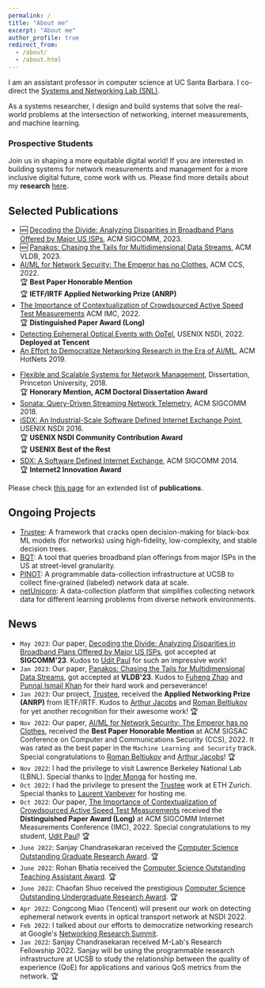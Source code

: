 ```yaml
---
permalink: /
title: "About me"
excerpt: "About me"
author_profile: true
redirect_from:
  - /about/
  - /about.html
---
```


I am an assistant professor in computer science at UC Santa Barbara.
I co-direct the [Systems and Networking Lab (SNL)](https://snl.cs.ucsb.edu/).

<!-- I received my Ph.D. in computer science from Princeton University. -->

As a systems researcher, I design and build systems that solve the real-world problems at the intersection of networking, internet measurements, and machine learning.


### Prospective Students
Join us in shaping a more equitable digital world!
If you are interested in building systems for network measurements and management for a more inclusive digital future, come work with us.
Please find more details about my **research** [here](https://sites.cs.ucsb.edu/~arpitgupta/research/).

<!-- 🆕 I am actively looking for Ph.D. students and post-docs for my group. -->

<!-- I also actively work with undergraduate students through different existing programs, such as DIMAP, ERSP, Cal-Bridge, etc.
I also mentor students outside UCSB on their undergraduate thesis projects and regularly host visiting students.  

Please don't hesitate to contact me if you have any questions. -->

## Selected Publications
- 🆕 [Decoding the Divide: Analyzing Disparities in Broadband Plans Offered by Major US ISPs](https://arxiv.org/pdf/2302.14216.pdf), ACM SIGCOMM, 2023.
- 🆕 [Panakos: Chasing the Tails for Multidimensional Data Streams](https://dl.acm.org/doi/pdf/10.14778/3583140.3583147), ACM VLDB, 2023.
- [AI/ML for Network Security: The Emperor has no Clothes](https://sites.cs.ucsb.edu/~arpitgupta/pdfs/trustee.pdf), ACM CCS, 2022.\
🏆 **Best Paper Honorable Mention**\
🏆 **IETF/IRTF Applied Networking Prize (ANRP)**
- [The Importance of Contextualization of Crowdsourced Active Speed Test Measurements](https://sites.cs.ucsb.edu/~arpitgupta/pdfs/speedtest.pdf) ACM IMC, 2022. \
🏆 **Distinguished Paper Award (Long)**
- [Detecting Ephemeral Optical Events with OpTel](https://sites.cs.ucsb.edu/~arpitgupta/pdfs/OpTel_camera_ready.pdf), USENIX NSDI, 2022.\
**Deployed at Tencent**
- [An Effort to Democratize Networking Research in the Era of AI/ML](https://sites.cs.ucsb.edu/~arpitgupta/pdfs/democratize_netai.pdf), ACM HotNets 2019.
<!-- - [(How Much) Does a Private WAN Improve Cloud Performance?](https://sites.cs.ucsb.edu/~arpitgupta/pdfs/cloud_infocom_2020.pdf), IEEE INFOCOM 2020 -->
- [Flexible and Scalable Systems for Network Management](https://sites.cs.ucsb.edu/~arpitgupta/pdfs/thesis.pdf), Dissertation, Princeton University, 2018. \
🏆 **Honorary Mention, ACM Doctoral Dissertation Award**
- [Sonata: Query-Driven Streaming Network Telemetry](https://sites.cs.ucsb.edu/~arpitgupta/pdfs/sonata.pdf), ACM SIGCOMM 2018.
- [iSDX: An Industrial-Scale Software Defined Internet Exchange Point](https://sites.cs.ucsb.edu/~arpitgupta/pdfs/isdx.pdf), USENIX NSDI 2016. \
🏆 **USENIX NSDI Community Contribution Award**\
🏆 **USENIX Best of the Rest**
- [SDX: A Software Defined Internet Exchange](https://sites.cs.ucsb.edu/~arpitgupta/pdfs/sdx.pdf), ACM SIGCOMM 2014. \
🏆 **Internet2 Innovation Award**

Please check [this page](https://sites.cs.ucsb.edu/~arpitgupta/publications/) for an extended list of **publications**.

## Ongoing Projects
- [Trustee](https://trusteeml.github.io/): A framework that cracks open decision-making for black-box ML models (for networks) using high-fidelity, low-complexity, and stable decision trees.
- [BQT](https://address.cs.ucsb.edu/bqt/): A tool that queries broadband plan offerings from major ISPs in the US at street-level granularity.
- [PINOT](https://pinot.cs.ucsb.edu/): A programmable data-collection infrastructure at UCSB to collect fine-grained (labeled) network data at scale.
- [netUnicorn](https://netunicorn.cs.ucsb.edu/): A data-collection platform that simplifies collecting network data for different learning problems from diverse network environments.


<!-- ## Recognition
- **IETF/IRTF Applied Networking Prize (ANRP)**, IETF/IRTF, 2023.
- **Best Paper Honorable Mention**, ACM CCS, 2022.
- **Best Paper Award**, ACM SIGCOMM IMC, 2022
- **SIGCOMM Dissertation Award Honorable Mention**, 2018
- **Best Paper Award**, ACM SOSR, 2017
- **Best of the Rest Paper Award** for Best Paper in all USENIX Conferences, 2016
- **Community Contribution Award**, USENIX NSDI, 2016
- **Internet-2 Innovation Award**, 2013 -->

<!-- ## Services
- Organized workshops for NSF
  - [NSF Workshop on Internet Frontiers & Opportunities](https://datascience.uchicago.edu/events/internet-frontiers-and-opportunities-workshop), Nov 2021
  - [NSF Workshop on NextG Security](https://nsf-nextg-security.cs.ucsb.edu/), Oct 2020
  - [NSF Workshop on Measurements for Self-driving Networks](https://sites.cs.ucsb.edu/~arpitgupta/pdfs/measure_selfdn_workshop.pdf), Apr 2019
- Program Committee Member
  - ACM SIGCOMM: 2021, 2020
  - USENIX NSDI: 2024, 2023, 2021, 2020
  - ACM SOSR: 2021, 2019
  - ACM CoNEXT: 2019 -->

## News
- `May 2023`: Our paper, [Decoding the Divide: Analyzing Disparities in Broadband Plans Offered by Major US ISPs](https://arxiv.org/pdf/2302.14216.pdf), got accepted at **SIGCOMM'23**. Kudos to [Udit Paul](https://u-paul.github.io/) for such an impressive work!
- `Jan 2023`: Our paper, [Panakos: Chasing the Tails for Multidimensional Data Streams](https://dl.acm.org/doi/pdf/10.14778/3583140.3583147), got accepted at **VLDB'23**.  Kudos to [Fuheng Zhao](https://zhaofuheng.github.io/) and [Punnal Ismail Khan](https://punnal.github.io/) for their hard work and perseverance!
- `Jan 2023`: Our project, [Trustee](https://trusteeml.github.io/), received the **Applied Networking Prize (ANRP)** from IETF/IRTF.  Kudos to [Arthur Jacobs](https://asjacobs92.github.io/) and [Roman Beltiukov](https://maybe-hello-world.github.io/) for yet another recognition for their awesome work! 🏆
- `Nov 2022`: Our paper, [AI/ML for Network Security: The Emperor has no Clothes](https://sites.cs.ucsb.edu/~arpitgupta/pdfs/trustee.pdf), received the **Best Paper Honorable Mention** at ACM SIGSAC Conference on Computer and Communications Security (CCS), 2022. It was rated as the best paper in the `Machine Learning and Security` track. Special congratulations to [Roman Beltiukov](https://maybe-hello-world.github.io/) and [Arthur Jacobs](https://asjacobs92.github.io/)! 🏆
- `Nov 2022`: I had the privilege to visit Lawrence Berkeley National Lab (LBNL). Special thanks to [Inder Monga](https://www.es.net/about/esnet-staff/esnet-leadership/inder/) for hosting me.
- `Oct 2022`: I had the privilege to present the [Trustee](https://trusteeml.github.io/) work at ETH Zurich. Special thanks to [Laurent Vanbever](https://vanbever.eu/) for hosting me.
- `Oct 2022`: Our paper, [The Importance of Contextualization of Crowdsourced Active Speed Test Measurements](https://sites.cs.ucsb.edu/~arpitgupta/pdfs/speedtest.pdf) received the **Distinguished Paper Award (Long)** at ACM SIGCOMM Internet Measurements Conference (IMC), 2022. Special congratulations to my student, [Udit Paul](https://u-paul.github.io/)! 🏆  
-  `June 2022`: Sanjay Chandrasekaran received the [Computer Science Outstanding Graduate Research Award](https://twitter.com/ucsbcs/status/1536401430885502977?s=20&t=MI_TLmE3VPdooGWmEWqLXQ). 🏆  
- `June 2022`: Rohan Bhatia received the [Computer Science Outstanding Teaching Assistant Award](https://twitter.com/ucsbcs/status/1536401997359742976).  🏆  
- `June 2022`: Chaofan Shuo received the prestigious [Computer Science Outstanding Undergraduate Research Award](https://www.cs.ucsb.edu/index.php/happenings/announcement/congratulations-cs-undergraduate-awardees).  🏆  
- `Apr 2022`: Congcong Miao (Tencent) will present our work on detecting ephemeral network events in optical transport network at NSDI 2022.
- `Feb 2022`: I talked about our efforts to democratize networking research at Google's [Networking Research Summit](https://events.withgoogle.com/networking-research-summit-2022/2022-agenda/#content).
-  `Jan 2022`: Sanjay Chandrasekaran received M-Lab's Research Fellowship 2022. Sanjay will be using the programmable research infrastructure at UCSB to study the relationship between the quality of experience (QoE) for applications and various QoS metrics from the network. 🏆  

